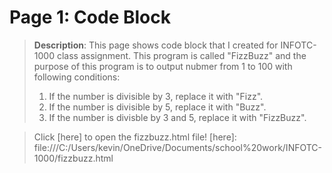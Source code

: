 # Page 1: Code Block

> **Description**: This page shows code block that I created for INFOTC-1000 class assignment. This program is called "FizzBuzz" and the purpose of this program is to output nubmer from 1 to 100 with following conditions:
> 1. If the number is divisible by 3, replace it with "Fizz".
> 2. If the number is divisible by 5, replace it with "Buzz".
> 3. If the number is divisble by 3 and 5, replace it with "FizzBuzz".

> Click [here] to open the fizzbuzz.html file! 
> [here]: file:///C:/Users/kevin/OneDrive/Documents/school%20work/INFOTC-1000/fizzbuzz.html
